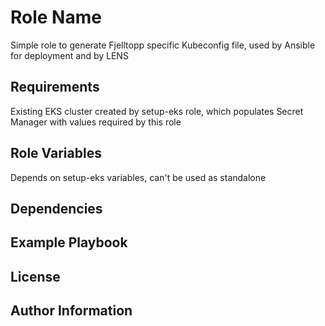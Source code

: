 Role Name
=========

Simple role to generate Fjelltopp specific Kubeconfig file, used by Ansible for deployment and by LENS

Requirements
------------

Existing EKS cluster created by setup-eks role, which populates Secret Manager with values required by this role

Role Variables
--------------

Depends on setup-eks variables, can't be used as standalone 

Dependencies
------------


Example Playbook
----------------


License
-------


Author Information
------------------

